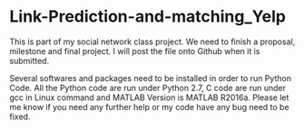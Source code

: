 # Link-Prediction-and-matching_Yelp
This is part of my social network class project. We need to finish a proposal, milestone and final project. I will post the file onto Github when it is submitted.

Several softwares and packages need to be installed in order to run Python Code. All the Python code are run under Python 2.7, C code are run under gcc in Linux command and MATLAB Version is MATLAB R2016a. Please let me know if you need any further help or my code have any bug need to be fixed.
